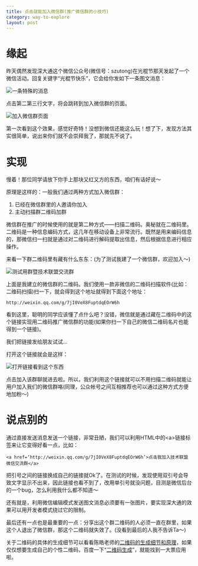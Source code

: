 ```yaml
---
title: 点击就能加入微信群(推广微信群的小技巧)
category: way-to-explore
layout: post
---
```


# 缘起

昨天偶然发现深大通这个微信公众号(微信号：szutong)在光棍节那天发起了一个微信活动。回复关键字“光棍节快乐”，它会给你发如下一条图文消息：

![一条特殊的消息][1]

点击第二第三行文字，将会跳转到加入微信群的页面。

![加入微信群页面][2]

第一次看到这个效果，感觉好奇特！没想到微信还能这么玩！想了下，发现方法其实很简单，说出来你们就不会崇拜我了，那就先不说了。

# 实现

慢着！那位同学请放下你手上那块又红又方的东西，咱们有话好说～

原理是这样的：一般我们通过两种方式加入微信群：

1.  已经在微信群里的人邀请你加入
2.  主动扫描群二维码加群

微信群在推广的时候使用的就是第二种方式——扫描二维码。奥秘就在二维码里。二维码是一种信息编码方式，这几年在移动设备上非常流行。既然是用来编码信息的，那微信扫一扫就是通过对二维码进行解码提取出信息，然后根据信息进行相应操作。

来看一下群二维码里有藏有什么东东：(为了测试我建了一个微信群，欢迎加入～)

![测试用群暨技术联盟交流群][3]

上面是我建立的微信群的二维码。我们使用一款非微信的二维码扫描软件(比如：二维码扫描)扫一下，就会得到这个地址就得到下面这个地址：

    http://weixin.qq.com/g/7jI0VeX8FuptdqEOrW6h

看到这里，聪明的同学应该懂了点什么吧？没错，微信就是通过藏在二维码中的这个链接实现用二维码推广微信群的功能(如果你扫一下自己的微信二维码名片也能得到一个链接)。

我们把链接发给朋友试试…

打开这个链接就会是这样：

![打开链接看到这个东西][4]

点击加入该群聊就进去啦。所以，我们利用这个链接就可以不用扫描二维码就能让用户加入我们的微信群咯(同理，公众帐号之间互相推荐也可以通过这种方式方便地加粉～)

# 说点别的

通过直接发送消息发送一个链接，非常丑陋，我们可以利用HTML中的&lt;a>链接标签来让它变得好看一点，比如：

    <a href=‘http://weixin.qq.com/g/7jI0VeX8FuptdqEOrW6h’>点击我加入技术联盟微信交流群</a>

把引号之间的链接换成自己的链接就Ok了。在测试的时候，发现使用双引号会导致文字显示不出来，因此链接也看不到了，改用单引号就没问题，目测是微信后台的一个bug，怎么利用我什么都不知道～

还有就是，利用微信编辑模式发送图文消息必须要有一张图片，要实现深大通的效果可以用开发者模式绕过它的限制。

最后还有一点也是最重要的一点：分享出这个群二维码的人必须一直在群里，如果这个人退出了微信群，那这个二维码就失效了。(没看到最后的人我不告诉Ta～)

关于二维码的具体的生成细节可以看看陈皓老师的[二维码的生成细节和原理][5]，如果仅仅想要生成自己的个性二维码，百度一下“[二维码生成][6]”，就能找到一大票应用啦。

 [1]: http://sr1-me.qiniudn.com/131120/01.jpg
 [2]: http://sr1-me.qiniudn.com/131120/02.jpg
 [3]: http://sr1-me.qiniudn.com/131120/03.jpg
 [4]: http://sr1-me.qiniudn.com/131120/04.jpg
 [5]: http://coolshell.cn/articles/10590.html
 [6]: http://www.baidu.com/s?wd=%B6%FE%CE%AC%C2%EB%C9%FA%B3%C9
